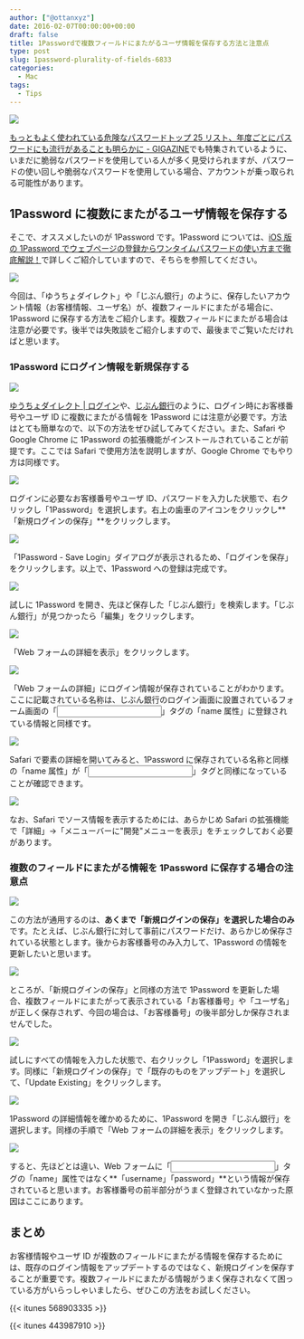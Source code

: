 ```yaml
---
author: ["@ottanxyz"]
date: 2016-02-07T00:00:00+00:00
draft: false
title: 1Passwordで複数フィールドにまたがるユーザ情報を保存する方法と注意点
type: post
slug: 1password-plurality-of-fields-6833
categories:
  - Mac
tags:
  - Tips
---
```


![](160207-56b6c1c69d386.jpg)

[もっともよく使われている危険なパスワードトップ 25 リスト、年度ごとにパスワードにも流行があることも明らかに - GIGAZINE](http://gigazine.net/news/20160120-worst-password-2015/)でも特集されているように、いまだに脆弱なパスワードを使用している人が多く見受けられますが、パスワードの使い回しや脆弱なパスワードを使用している場合、アカウントが乗っ取られる可能性があります。

## 1Password に複数にまたがるユーザ情報を保存する

そこで、オススメしたいのが 1Password です。1Password については、[iOS 版の 1Password でウェブページの登録からワンタイムパスワードの使い方まで徹底解説！](/posts/2015/04/ios-1password-description-part2-875/)で詳しくご紹介していますので、そちらを参照してください。

![](160207-56b6d35114fee-1.png)

今回は、「ゆうちょダイレクト」や「じぶん銀行」のように、保存したいアカウント情報（お客様情報、ユーザ名）が、複数フィールドにまたがる場合に、1Password に保存する方法をご紹介します。複数フィールドにまたがる場合は注意が必要です。後半では失敗談をご紹介しますので、最後までご覧いただければと思います。

### 1Password にログイン情報を新規保存する

![](160207-56b6c1c7bb40b.png)

[ゆうちょダイレクト | ログイン](https://direct.jp-bank.japanpost.jp/tp1web/U010101WAK.do?link_id=ycDctLgn)や、[じぶん銀行](https://bk02.jibunbank.co.jp/ibretail/RetailLogin.html?2014091300)のように、ログイン時にお客様番号やユーザ ID に複数にまたがる情報を 1Password には注意が必要です。方法はとても簡単なので、以下の方法をぜひ試してみてください。また、Safari や Google Chrome に 1Password の拡張機能がインストールされていることが前提です。ここでは Safari で使用方法を説明しますが、Google Chrome でもやり方は同様です。

![](160207-56b6d347eb527.png)

ログインに必要なお客様番号やユーザ ID、パスワードを入力した状態で、右クリックし「1Password」を選択します。右上の歯車のアイコンをクリックし**「新規ログインの保存」**をクリックします。

![](160207-56b6c1de8f224-1.png)

「1Password - Save Login」ダイアログが表示されるため、「ログインを保存」をクリックします。以上で、1Password への登録は完成です。

![](160207-56b6da94ae389-1.png)

試しに 1Password を開き、先ほど保存した「じぶん銀行」を検索します。「じぶん銀行」が見つかったら「編集」をクリックします。

![](160207-56b6da8ebecdc-1.png)

「Web フォームの詳細を表示」をクリックします。

![](160207-56b6c1eb9c5bc-1.png)

「Web フォームの詳細」にログイン情報が保存されていることがわかります。ここに記載されている名称は、じぶん銀行のログイン画面に設置されているフォーム画面の「<input>」タグの「name 属性」に登録されている情報と同様です。

![](160207-56b6c1f24e028.png)

Safari で要素の詳細を開いてみると、1Password に保存されている名称と同様の「name 属性」が「<input>」タグと同様になっていることが確認できます。

![](160207-56b6d3596d27e-1.png)

なお、Safari でソース情報を表示するためには、あらかじめ Safari の拡張機能で「詳細」→「メニューバーに"開発"メニューを表示」をチェックしておく必要があります。

### 複数のフィールドにまたがる情報を 1Password に保存する場合の注意点

![](160207-56b6c1f988620.png)

この方法が通用するのは、**あくまで「新規ログインの保存」を選択した場合のみ**です。たとえば、じぶん銀行に対して事前にパスワードだけ、あらかじめ保存されている状態とします。後からお客様番号のみ入力して、1Password の情報を更新したいと思います。

![](160207-56b6c1ff605ca-1.png)

ところが、「新規ログインの保存」と同様の方法で 1Password を更新した場合、複数フィールドにまたがって表示されている「お客様番号」や「ユーザ名」が正しく保存されず、今回の場合は、「お客様番号」の後半部分しか保存されませんでした。

![](160207-56b6da9b847ea-1.png)

試しにすべての情報を入力した状態で、右クリックし「1Password」を選択します。同様に「新規ログインの保存」で「既存のものをアップデート」を選択して、「Update Existing」をクリックします。

![](160207-56b6cafcd6179-1.png)

1Password の詳細情報を確かめるために、1Password を開き「じぶん銀行」を選択します。同様の手順で「Web フォームの詳細を表示」をクリックします。

![](160207-56b6cafe09bfe-1.png)

すると、先ほどとは違い、Web フォームに「<input>」タグの「name」属性ではなく**「username」「password」**という情報が保存されていると思います。お客様番号の前半部分がうまく登録されていなかった原因はここにあります。

## まとめ

お客様情報やユーザ ID が複数のフィールドにまたがる情報を保存するためには、既存のログイン情報をアップデートするのではなく、新規ログインを保存することが重要です。複数フィールドにまたがる情報がうまく保存されなくて困っている方がいらっしゃいましたら、ぜひこの方法をお試しください。

{{< itunes 568903335 >}}

{{< itunes 443987910 >}}
